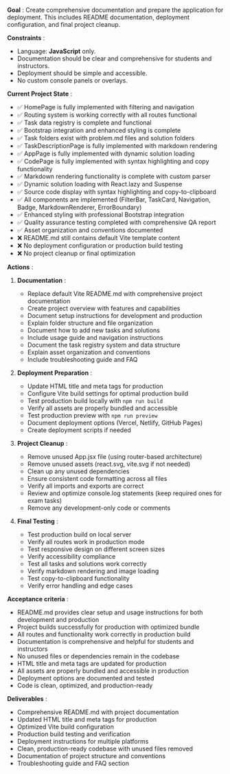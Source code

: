 **Goal** : Create comprehensive documentation and prepare the application for deployment. This includes README documentation, deployment configuration, and final project cleanup.

**Constraints** :

* Language: **JavaScript** only.
* Documentation should be clear and comprehensive for students and instructors.
* Deployment should be simple and accessible.
* No custom console panels or overlays.

**Current Project State** :

* ✅ HomePage is fully implemented with filtering and navigation
* ✅ Routing system is working correctly with all routes functional
* ✅ Task data registry is complete and functional
* ✅ Bootstrap integration and enhanced styling is complete
* ✅ Task folders exist with problem.md files and solution folders
* ✅ TaskDescriptionPage is fully implemented with markdown rendering
* ✅ AppPage is fully implemented with dynamic solution loading
* ✅ CodePage is fully implemented with syntax highlighting and copy functionality
* ✅ Markdown rendering functionality is complete with custom parser
* ✅ Dynamic solution loading with React.lazy and Suspense
* ✅ Source code display with syntax highlighting and copy-to-clipboard
* ✅ All components are implemented (FilterBar, TaskCard, Navigation, Badge, MarkdownRenderer, ErrorBoundary)
* ✅ Enhanced styling with professional Bootstrap integration
* ✅ Quality assurance testing completed with comprehensive QA report
* ✅ Asset organization and conventions documented
* ❌ README.md still contains default Vite template content
* ❌ No deployment configuration or production build testing
* ❌ No project cleanup or final optimization

**Actions** :

1. **Documentation** :
   * Replace default Vite README.md with comprehensive project documentation
   * Create project overview with features and capabilities
   * Document setup instructions for development and production
   * Explain folder structure and file organization
   * Document how to add new tasks and solutions
   * Include usage guide and navigation instructions
   * Document the task registry system and data structure
   * Explain asset organization and conventions
   * Include troubleshooting guide and FAQ

2. **Deployment Preparation** :
   * Update HTML title and meta tags for production
   * Configure Vite build settings for optimal production build
   * Test production build locally with `npm run build`
   * Verify all assets are properly bundled and accessible
   * Test production preview with `npm run preview`
   * Document deployment options (Vercel, Netlify, GitHub Pages)
   * Create deployment scripts if needed

3. **Project Cleanup** :
   * Remove unused App.jsx file (using router-based architecture)
   * Remove unused assets (react.svg, vite.svg if not needed)
   * Clean up any unused dependencies
   * Ensure consistent code formatting across all files
   * Verify all imports and exports are correct
   * Review and optimize console.log statements (keep required ones for exam tasks)
   * Remove any development-only code or comments

4. **Final Testing** :
   * Test production build on local server
   * Verify all routes work in production mode
   * Test responsive design on different screen sizes
   * Verify accessibility compliance
   * Test all tasks and solutions work correctly
   * Verify markdown rendering and image loading
   * Test copy-to-clipboard functionality
   * Verify error handling and edge cases

**Acceptance criteria** :

* README.md provides clear setup and usage instructions for both development and production
* Project builds successfully for production with optimized bundle
* All routes and functionality work correctly in production build
* Documentation is comprehensive and helpful for students and instructors
* No unused files or dependencies remain in the codebase
* HTML title and meta tags are updated for production
* All assets are properly bundled and accessible in production
* Deployment options are documented and tested
* Code is clean, optimized, and production-ready

**Deliverables** :

* Comprehensive README.md with project documentation
* Updated HTML title and meta tags for production
* Optimized Vite build configuration
* Production build testing and verification
* Deployment instructions for multiple platforms
* Clean, production-ready codebase with unused files removed
* Documentation of project structure and conventions
* Troubleshooting guide and FAQ section
